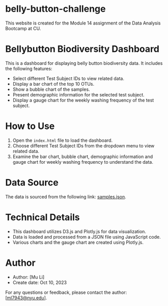 # belly-button-challenge
This website is created for the Module 14 assignment of the Data Analysis Bootcamp at CU.

# Bellybutton Biodiversity Dashboard

This is a dashboard for displaying belly button biodiversity data. It includes the following features:

- Select different Test Subject IDs to view related data.
- Display a bar chart of the top 10 OTUs.
- Show a bubble chart of the samples.
- Present demographic information for the selected test subject.
- Display a gauge chart for the weekly washing frequency of the test subject.

# How to Use

1. Open the `index.html` file to load the dashboard.
2. Choose different Test Subject IDs from the dropdown menu to view related data.
3. Examine the bar chart, bubble chart, demographic information and gauge chart for weekly washing frequency to understand the data.

# Data Source

The data is sourced from the following link: [samples.json](https://2u-data-curriculum-team.s3.amazonaws.com/dataviz-classroom/v1.1/14-Interactive-Web-Visualizations/02-Homework/samples.json).

# Technical Details

- This dashboard utilizes D3.js and Plotly.js for data visualization.
- Data is loaded and processed from a JSON file using JavaScript code.
- Various charts and the gauge chart are created using Plotly.js.

# Author

- Author: [Mu Li]
- Create date: Oct 10, 2023

For any questions or feedback, please contact the author: [ml7943@nyu.edu].
